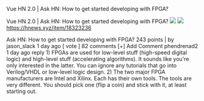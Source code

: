 Vue HN 2.0 | Ask HN: How to get started developing with FPGA?

Vue HN 2.0 | Ask HN: How to get started developing with FPGA?
![](../_resources/542b22140d086c59a4cbf4f0e78550d7.png)
![](../_resources/471f921fdac1640730c2a0f7502c92ca.png)https://hnews.xyz/item/18323236

Ask HN: How to get started developing with FPGA? 243 points | by jason_slack 1 day ago [ vote ] 82 comments [+] Add Comment phendrenad2 1 day ago reply 1) FPGAs are used for low-level stuff (high-speed digital logic) and high-level stuff (accelerating algorithms). It sounds like you're only interested in the latter. You can ignore any tutorials that go into Verilog/VHDL or low-level logic design. 2) The two major FPGA manufacturers are Intel and Xilinx. Each has their own tools. The tools are very different. You should pick one (flip a coin) and stick with it, at least starting out.